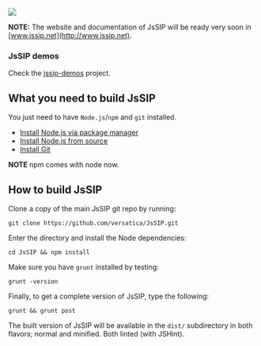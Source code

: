<a href="http://www.jssip.net"><img src="http://www-test.jssip.net/images/jssip-banner.png"/></a>


**NOTE:** The website and documentation of JsSIP will be ready very soon in [www.jssip.net](http://www.jssip.net).

### JsSIP demos

Check the [jssip-demos](https://github.com/versatica/jssip-demos) project.


What you need to build JsSIP
----------------------------

You just need to have `Node.js`/`npm` and `git` installed.

* [Install Node.js via package manager](https://github.com/joyent/node/wiki/Installing-Node.js-via-package-manager)
* [Install Node.js from source](http://nodejs.org)
* [Install Git](http://git-scm.com/book/en/Getting-Started-Installing-Git)

**NOTE** npm comes with node now.

How to build JsSIP
------------------

Clone a copy of the main JsSIP git repo by running:

    git clone https://github.com/versatica/JsSIP.git

Enter the directory and install the Node dependencies:

    cd JsSIP && npm install


Make sure you have `grunt` installed by testing:

    grunt -version


Finally, to get a complete version of JsSIP, type the following:

    grunt && grunt post


The built version of JsSIP will be available in the `dist/` subdirectory in both flavors; normal and minified. Both linted (with JSHint).
